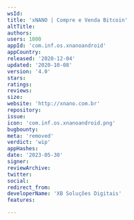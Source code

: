 ```yaml
---
wsId: 
title: 'xNANO | Compre e Venda Bitcoin'
altTitle: 
authors: 
users: 1000
appId: 'com.inf.os.xnanoandroid'
appCountry: 
released: '2020-12-04'
updated: '2020-10-08'
version: '4.0'
stars: 
ratings: 
reviews: 
size: 
website: 'http://xnano.com.br'
repository: 
issue: 
icon: 'com.inf.os.xnanoandroid.png'
bugbounty: 
meta: 'removed'
verdict: 'wip'
appHashes: 
date: '2023-05-30'
signer: 
reviewArchive: 
twitter: 
social: 
redirect_from: 
developerName: 'XB Soluções Digitais'
features: 

---
```


